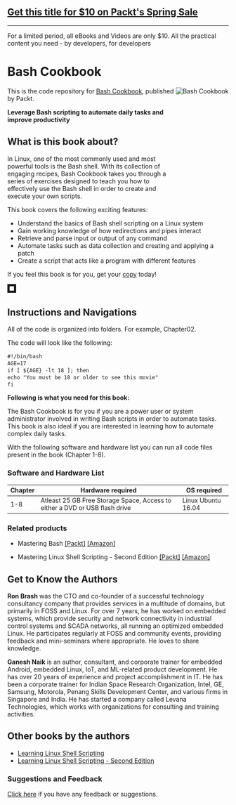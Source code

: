 ## [Get this title for $10 on Packt's Spring Sale](https://www.packt.com/B09892?utm_source=github&utm_medium=packt-github-repo&utm_campaign=spring_10_dollar_2022)
-----
For a limited period, all eBooks and Videos are only $10. All the practical content you need \- by developers, for developers

# Bash Cookbook

<a href="https://www.packtpub.com/application-development/bash-cookbook?utm_source=github&utm_medium=repository&utm_campaign=9781788629362"><img src="https://d255esdrn735hr.cloudfront.net/sites/default/files/imagecache/ppv4_main_book_cover/B09892.png" alt="Bash Cookbook" height="256px" align="right"></a>

This is the code repository for [Bash Cookbook](https://www.packtpub.com/application-development/bash-cookbook?utm_source=github&utm_medium=repository&utm_campaign=9781788629362), published by Packt.

**Leverage Bash scripting to automate daily tasks and improve productivity**

## What is this book about?
In Linux, one of the most commonly used and most powerful tools is the Bash shell. With its collection of engaging recipes, Bash Cookbook takes you through a series of exercises designed to teach you how to effectively use the Bash shell in order to create and execute your own scripts. 

This book covers the following exciting features:

* Understand the basics of Bash shell scripting on a Linux system
* Gain working knowledge of how redirections and pipes interact
* Retrieve and parse input or output of any command
* Automate tasks such as data collection and creating and applying a patch
* Create a script that acts like a program with different features

If you feel this book is for you, get your [copy](https://www.amazon.com/dp/1788629361) today!

<a href="https://www.packtpub.com/?utm_source=github&utm_medium=banner&utm_campaign=GitHubBanner"><img src="https://raw.githubusercontent.com/PacktPublishing/GitHub/master/GitHub.png" 
alt="https://www.packtpub.com/" border="5" /></a>


## Instructions and Navigations
All of the code is organized into folders. For example, Chapter02.

The code will look like the following:
```
#!/bin/bash
AGE=17
if [ ${AGE} -lt 18 ]; then
echo "You must be 18 or older to see this movie"
fi

```

**Following is what you need for this book:**

The Bash Cookbook is for you if you are a power user or system administrator involved in writing Bash scripts in order to automate tasks. This book is also ideal if you are interested in learning how to automate complex daily tasks.	

With the following software and hardware list you can run all code files present in the book (Chapter 1-8).

### Software and Hardware List

| Chapter  | Hardware required                   | OS required                        |
| -------- | ------------------------------------| -----------------------------------|
| 1-8        | Atleast 25 GB Free Storage Space, Access to either a DVD or USB flash drive                     | Linux Ubuntu 16.04 |




### Related products <Other books you may enjoy>
* Mastering Bash [[Packt]](https://www.packtpub.com/networking-and-servers/mastering-bash?utm_source=github&utm_medium=repository&utm_campaign=9781784396879) [[Amazon]](https://www.amazon.com/dp/1784396877)

* Mastering Linux Shell Scripting - Second Edition [[Packt]](https://www.packtpub.com/virtualization-and-cloud/mastering-linux-shell-scripting-second-edition?utm_source=github&utm_medium=repository&utm_campaign=9781788990554) [[Amazon]](https://www.amazon.com/dp/1788990552)

## Get to Know the Authors
**Ron Brash** was the CTO and co-founder of a successful technology consultancy company that provides services in a multitude of domains, but primarily in FOSS and Linux. For over 7 years, he has worked on embedded systems, which provide security and network connectivity in industrial control systems and SCADA networks, all running an optimized embedded Linux. He participates regularly at FOSS and community events, providing feedback and mini-seminars where appropriate. He loves to share knowledge.


**Ganesh Naik** is an author, consultant, and corporate trainer for embedded Android, embedded Linux, IoT, and ML-related product development. He has over 20 years of experience and project accomplishment in IT. He has been a corporate trainer for Indian Space Research Organization, Intel, GE, Samsung, Motorola, Penang Skills Development Center, and various firms in Singapore and India. He has started a company called Levana Technologies, which works with organizations for consulting and training activities.


## Other books by the authors
* [Learning Linux Shell Scripting](https://www.packtpub.com/networking-and-servers/learning-linux-shell-scripting?utm_source=github&utm_medium=repository&utm_campaign=9781785286216)
* [Learning Linux Shell Scripting - Second Edition](https://www.packtpub.com/networking-and-servers/learning-linux-shell-scripting-second-edition?utm_source=github&utm_medium=repository&utm_campaign=9781788993197)

### Suggestions and Feedback
[Click here](https://docs.google.com/forms/d/e/1FAIpQLSdy7dATC6QmEL81FIUuymZ0Wy9vH1jHkvpY57OiMeKGqib_Ow/viewform) if you have any feedback or suggestions.




